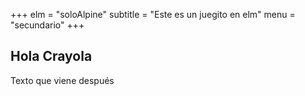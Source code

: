 +++
elm = "soloAlpine"
subtitle = "Este es un juegito en elm"
menu = "secundario"
+++
## Hola Crayola

<div id="elm-demo"></div>

Texto que viene después
